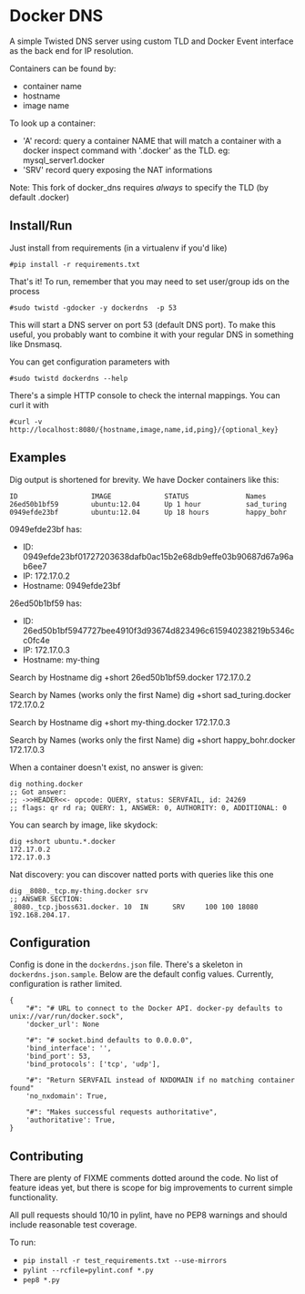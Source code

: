 Docker DNS
==========

A simple Twisted DNS server using custom TLD and Docker Event interface as the back end for IP
resolution.

Containers can be found by: 
 - container name
 - hostname
 - image name

To look up a container:
 - 'A' record: query a container NAME that will match a container with a docker inspect
   command with '.docker' as the TLD. eg: mysql_server1.docker
 - 'SRV' record query exposing the NAT informations

Note: This fork of docker_dns requires *always* to specify the TLD (by default .docker)

Install/Run
-----------

Just install from requirements (in a virtualenv if you'd like)

    #pip install -r requirements.txt 

That's it! To run, remember that you may need to set user/group ids on 
the process


    #sudo twistd -gdocker -y dockerdns  -p 53

This will start a DNS server on port 53 (default DNS port). To make this
useful, you probably want to combine it with your regular DNS in something like Dnsmasq.

You can get configuration parameters with
    
    #sudo twistd dockerdns --help


There's a simple HTTP console to check the internal mappings. You can curl it with

    #curl -v http://localhost:8080/{hostname,image,name,id,ping}/{optional_key}

Examples
--------
Dig output is shortened for brevity. We have Docker containers like this:

    ID                  IMAGE             STATUS              Names
    26ed50b1bf59        ubuntu:12.04      Up 1 hour           sad_turing
    0949efde23bf        ubuntu:12.04      Up 18 hours         happy_bohr

0949efde23bf has:

 - ID: 0949efde23bf01727203638dafb0ac15b2e68db9effe03b90687d67a96ab6ee7
 - IP: 172.17.0.2
 - Hostname: 0949efde23bf

26ed50b1bf59 has:

 - ID: 26ed50b1bf5947727bee4910f3d93674d823496c615940238219b5346cc0fc4e
 - IP: 172.17.0.3
 - Hostname: my-thing

Search by Hostname
    dig +short 26ed50b1bf59.docker
    172.17.0.2

Search by Names (works only the first Name)
    dig +short sad_turing.docker
    172.17.0.2

Search by Hostname
    dig +short my-thing.docker
    172.17.0.3

Search by Names (works only the first Name)
    dig +short happy_bohr.docker
    172.17.0.3


When a container doesn't exist, no answer is given:

    dig nothing.docker
    ;; Got answer:
    ;; ->>HEADER<<- opcode: QUERY, status: SERVFAIL, id: 24269
    ;; flags: qr rd ra; QUERY: 1, ANSWER: 0, AUTHORITY: 0, ADDITIONAL: 0

You can search by image, like skydock:

    dig +short ubuntu.*.docker
    172.17.0.2
    172.17.0.3

Nat discovery: you can discover natted ports with queries like this one

    dig _8080._tcp.my-thing.docker srv
    ;; ANSWER SECTION:
    _8080._tcp.jboss631.docker. 10  IN      SRV     100 100 18080 192.168.204.17.

Configuration
-------------
Config is done in the `dockerdns.json` file. There's a skeleton in
`dockerdns.json.sample`. Below are the default config values. Currently,
configuration is rather limited.

    {
        "#": "# URL to connect to the Docker API. docker-py defaults to unix://var/run/docker.sock",
        'docker_url': None

        "#": "# socket.bind defaults to 0.0.0.0",
        'bind_interface': '',
        'bind_port': 53,
        'bind_protocols': ['tcp', 'udp'],

        "#": "Return SERVFAIL instead of NXDOMAIN if no matching container found"
        'no_nxdomain': True,

        "#": "Makes successful requests authoritative",
        'authoritative': True,
    }

Contributing
------------
There are plenty of FIXME comments dotted around the code. No list of feature
ideas yet, but there is scope for big improvements to current simple
functionality.

All pull requests should 10/10 in pylint, have no PEP8 warnings and should
include reasonable test coverage.

To run:

 - `pip install -r test_requirements.txt --use-mirrors`
 - `pylint --rcfile=pylint.conf *.py`
 - `pep8 *.py`

